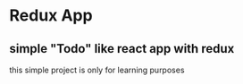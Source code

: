 # Redux App

## simple "Todo" like react app with redux

this simple project is only for learning purposes

